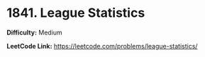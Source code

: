 # 1841. League Statistics

**Difficulty:** Medium

**LeetCode Link:** https://leetcode.com/problems/league-statistics/

